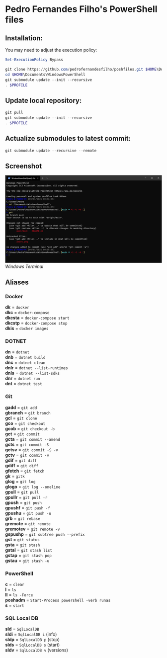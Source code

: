 # Pedro Fernandes Filho's PowerShell files

## Installation:

You may need to adjust the execution policy:
````powershell
Set-ExecutionPolicy Bypass
````

````powershell
git clone https://github.com/pedrofernandesfilho/poshfiles.git $HOME\Documents\WindowsPowerShell
cd $HOME\Documents\WindowsPowerShell
git submodule update --init --recursive
. $PROFILE
````

## Update local repository:
````powershell
git pull
git submodule update --init --recursive
. $PROFILE
````

## Actualize submodules to latest commit:
````powershell
git submodule update --recursive --remote
````

## Screenshot

![Windows Terminal](/print.png)<br />
*Windows Terminal*

## Aliases

### Docker

**dk** = `docker`<br />
**dkc** = `docker-compose`<br />
**dkcsta** = `docker-compose start`<br />
**dkcstp** = `docker-compose stop`<br />
**dkis** = `docker images`<br />

### DOTNET

**dn** = `dotnet`<br />
**dnb** = `dotnet build`<br />
**dnc** = `dotnet clean`<br />
**dnlr** = `dotnet --list-runtimes`<br />
**dnls** = `dotnet --list-sdks`<br />
**dnr** = `dotnet run`<br />
**dnt** = `dotnet test`<br />

### Git

**gadd** = `git add`<br />
**gbranch** = `git branch`<br />
**gcl** = `git clone`<br />
**gco** = `git checkout`<br />
**gcob** = `git checkout -b`<br />
**gct** = `git commit`<br />
**gcta** = `git commit --amend`<br />
**gcts** = `git commit -S`<br />
**gctsv** = `git commit -S -v`<br />
**gctv** = `git commit -v`<br />
**gdif** = `git diff`<br />
**gdiff** = `git diff`<br />
**gfetch** = `git fetch`<br />
**gk** = `gitk`<br />
**glog** = `git log`<br />
**glogo** = `git log --oneline`<br />
**gpull** = `git pull`<br />
**gpullr** = `git pull -r`<br />
**gpush** = `git push`<br />
**gpushf** = `git push -f`<br />
**gpushu** = `git push -u`<br />
**grb** = `git rebase`<br />
**gremote** = `git remote`<br />
**gremotev** = `git remote -v`<br />
**gspushp** = `git subtree push --prefix`<br />
**gst** = `git status`<br />
**gsta** = `git stash`<br />
**gstal** = `git stash list`<br />
**gstap** = `git stash pop`<br />
**gstau** = `git stash -u`<br />

### PowerShell

**c** = `clear`<br />
**l** = `ls`<br />
**ll** = `ls -Force`<br />
**poshadm** = `Start-Process powershell -verb runas`<br />
**s** = `start`<br />

### SQL Local DB

**sld** = `SqlLocalDB`<br />
**sldi** = `SqlLocalDB i` (info)<br />
**sldp** = `SqlLocalDB p` (stop)<br />
**slds** = `SqlLocalDB s` (start)<br />
**sldv** = `SqlLocalDB v` (versions)<br />
